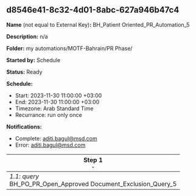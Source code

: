 ## d8546e41-8c32-4d01-8abc-627a946b47c4

**Name** (not equal to External Key)**:** BH_Patient Oriented_PR_Automation_5

**Description:** n/a

**Folder:** my automations/MOTF-Bahrain/PR Phase/

**Started by:** Schedule

**Status:** Ready

**Schedule:**

* Start: 2023-11-30 11:00:00 +03:00
* End: 2023-11-30 11:00:00 +03:00
* Timezone: Arab Standard Time
* Recurrance: run only once

**Notifications:**

* Complete: aditi.bagul@msd.com
* Error: aditi.bagul@msd.com

| Step 1<br>_<small>-</small>_ |
| --- |
| _1.1: query_<br>BH_PO_PR_Open_Approved Document_Exclusion_Query_5 |
